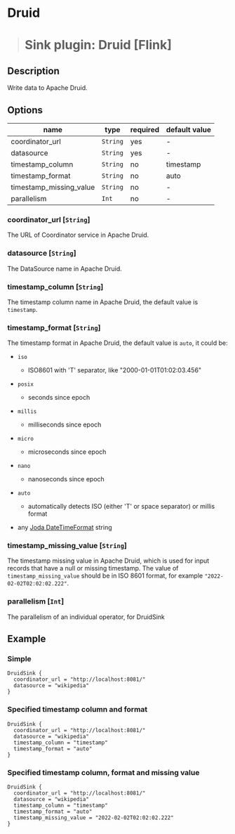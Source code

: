 # Druid

> # Sink plugin: Druid [Flink]

## Description

Write data to Apache Druid.

## Options

| name                    | type     | required | default value |
| ----------------------- | -------- | -------- | ------------- |
| coordinator_url         | `String` | yes      | -             |
| datasource              | `String` | yes      | -             |
| timestamp_column        | `String` | no       | timestamp     |
| timestamp_format        | `String` | no       | auto          |
| timestamp_missing_value | `String` | no       | -             |
| parallelism             | `Int`    | no       | -             |

### coordinator_url [`String`]

The URL of Coordinator service in Apache Druid.

### datasource [`String`]

The DataSource name in Apache Druid.

### timestamp_column [`String`]

The timestamp column name in Apache Druid, the default value is `timestamp`.

### timestamp_format [`String`]

The timestamp format in Apache Druid, the default value is `auto`, it could be:

- `iso`
  - ISO8601 with 'T' separator, like "2000-01-01T01:02:03.456"

- `posix`
  - seconds since epoch

- `millis`
  - milliseconds since epoch

- `micro`
  - microseconds since epoch

- `nano`
  - nanoseconds since epoch

- `auto`
  - automatically detects ISO (either 'T' or space separator) or millis format

- any [Joda DateTimeFormat](http://joda-time.sourceforge.net/apidocs/org/joda/time/format/DateTimeFormat.html) string

### timestamp_missing_value [`String`]

The timestamp missing value in Apache Druid, which is used for input records that have a null or missing timestamp. The value of `timestamp_missing_value` should be in ISO 8601 format, for example `"2022-02-02T02:02:02.222"`.

### parallelism [`Int`]

The parallelism of an individual operator, for DruidSink

## Example

### Simple

```hocon
DruidSink {
  coordinator_url = "http://localhost:8081/"
  datasource = "wikipedia"
}
```

### Specified timestamp column and format

```hocon
DruidSink {
  coordinator_url = "http://localhost:8081/"
  datasource = "wikipedia"
  timestamp_column = "timestamp"
  timestamp_format = "auto"
}
```

### Specified timestamp column, format and missing value

```hocon
DruidSink {
  coordinator_url = "http://localhost:8081/"
  datasource = "wikipedia"
  timestamp_column = "timestamp"
  timestamp_format = "auto"
  timestamp_missing_value = "2022-02-02T02:02:02.222"
}
```

